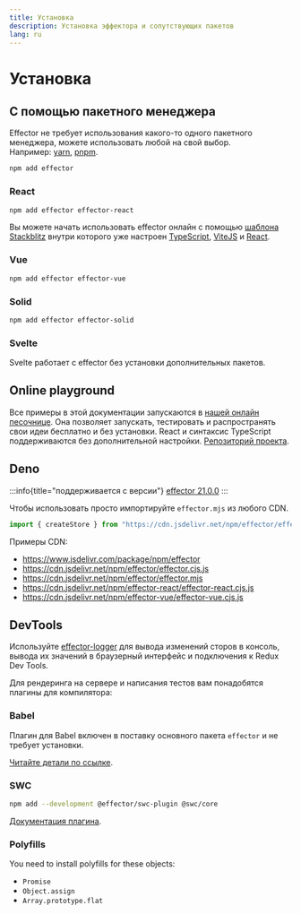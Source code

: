 ```yaml
---
title: Установка
description: Установка эффектора и сопутствующих пакетов
lang: ru
---
```


# Установка

## С помощью пакетного менеджера

Effector не требует использования какого-то одного пакетного менеджера, можете использовать любой на свой выбор.<br/>
Например: [yarn](https://yarnpkg.com/), [pnpm](https://pnpm.io/).

```bash
npm add effector
```

### React

```bash
npm add effector effector-react
```

Вы можете начать использовать effector онлайн с помощью [шаблона Stackblitz](https://stackblitz.com/fork/github/effector/vite-react-template) внутри которого уже настроен [TypeScript](https://typescriptlang.org/), [ViteJS](https://vitejs.dev/) и [React](https://reactjs.org/).

### Vue

```bash
npm add effector effector-vue
```

### Solid

```bash
npm add effector effector-solid
```

### Svelte

Svelte работает с effector без установки дополнительных пакетов.

## Online playground

Все примеры в этой документации запускаются в [нашей онлайн песочнице](https://share.effector.dev). Она позволяет запускать, тестировать и распространять свои идеи бесплатно и без установки. React и синтаксис TypeScript поддерживаются без дополнительной настройки. [Репозиторий проекта](https://github.com/effector/repl).

## Deno

:::info{title="поддерживается с версии"}
[effector 21.0.0](https://changelog.effector.dev/#effector-21-0-0)
:::

Чтобы использовать просто импортируйте `effector.mjs` из любого CDN.

```typescript
import { createStore } from "https://cdn.jsdelivr.net/npm/effector/effector.mjs";
```

Примеры CDN:

- https://www.jsdelivr.com/package/npm/effector
- https://cdn.jsdelivr.net/npm/effector/effector.cjs.js
- https://cdn.jsdelivr.net/npm/effector/effector.mjs
- https://cdn.jsdelivr.net/npm/effector-react/effector-react.cjs.js
- https://cdn.jsdelivr.net/npm/effector-vue/effector-vue.cjs.js

## DevTools

Используйте [effector-logger](https://github.com/effector/logger) для вывода изменений сторов в консоль, вывода их значений в браузерный интерфейс и подключения к Redux Dev Tools.

Для рендеринга на сервере и написания тестов вам понадобятся плагины для компилятора:

### Babel

Плагин для Babel включен в поставку основного пакета `effector` и не требует установки.

[Читайте детали по ссылке](/ru/api/effector/babel-plugin).

### SWC

```bash
npm add --development @effector/swc-plugin @swc/core
```

[Документация плагина](https://github.com/effector/swc-plugin).

### Polyfills

You need to install polyfills for these objects:

- `Promise`
- `Object.assign`
- `Array.prototype.flat`
